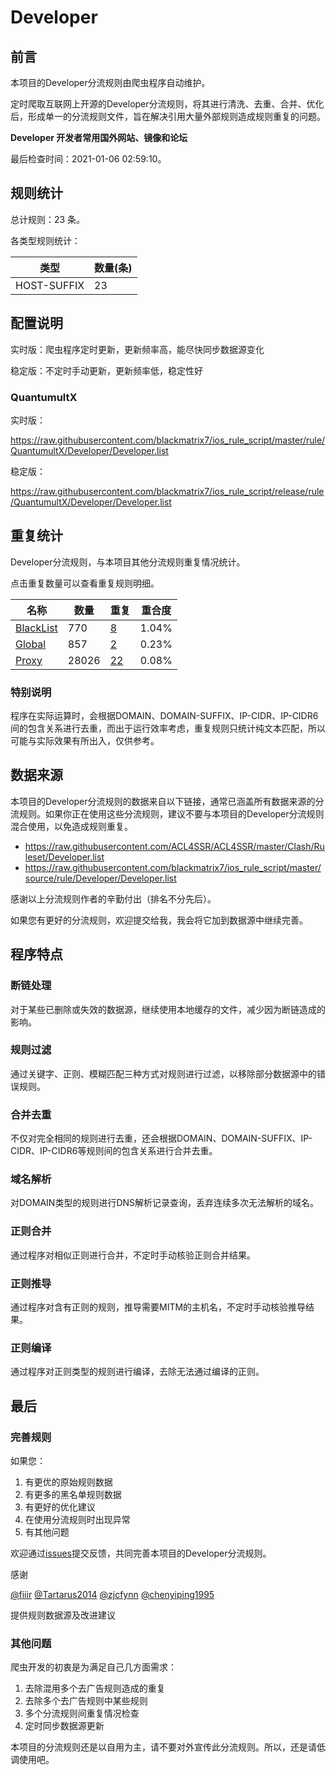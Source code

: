 # Developer

## 前言

本项目的Developer分流规则由爬虫程序自动维护。

定时爬取互联网上开源的Developer分流规则，将其进行清洗、去重、合并、优化后，形成单一的分流规则文件，旨在解决引用大量外部规则造成规则重复的问题。

**Developer 开发者常用国外网站、镜像和论坛**


最后检查时间：2021-01-06 02:59:10。

## 规则统计

总计规则：23 条。

各类型规则统计：

| 类型 | 数量(条) |
| ---- | ---- |
| HOST-SUFFIX | 23 |
## 配置说明

实时版：爬虫程序定时更新，更新频率高，能尽快同步数据源变化

稳定版：不定时手动更新，更新频率低，稳定性好

### QuantumultX 
实时版：

https://raw.githubusercontent.com/blackmatrix7/ios_rule_script/master/rule/QuantumultX/Developer/Developer.list

稳定版：

https://raw.githubusercontent.com/blackmatrix7/ios_rule_script/release/rule/QuantumultX/Developer/Developer.list

## 重复统计

Developer分流规则，与本项目其他分流规则重复情况统计。

点击重复数量可以查看重复规则明细。

| 名称 | 数量 | 重复 | 重合度 |
| ---- | ---- | ---- | ------ |
|  [BlackList](https://github.com/blackmatrix7/ios_rule_script/tree/master/rule/QuantumultX/BlackList)    | 770   | [8](https://raw.githubusercontent.com/blackmatrix7/ios_rule_script/master/rule/QuantumultX/Developer/Developer_Repeat.list)   |   1.04% |
|  [Global](https://github.com/blackmatrix7/ios_rule_script/tree/master/rule/QuantumultX/Global)    | 857   | [2](https://raw.githubusercontent.com/blackmatrix7/ios_rule_script/master/rule/QuantumultX/Developer/Developer_Repeat.list)   |   0.23% |
|  [Proxy](https://github.com/blackmatrix7/ios_rule_script/tree/master/rule/QuantumultX/Proxy)    | 28026   | [22](https://raw.githubusercontent.com/blackmatrix7/ios_rule_script/master/rule/QuantumultX/Developer/Developer_Repeat.list)   |   0.08% |
### 特别说明
程序在实际运算时，会根据DOMAIN、DOMAIN-SUFFIX、IP-CIDR、IP-CIDR6间的包含关系进行去重，而出于运行效率考虑，重复规则只统计纯文本匹配，所以可能与实际效果有所出入，仅供参考。

## 数据来源

本项目的Developer分流规则的数据来自以下链接，通常已涵盖所有数据来源的分流规则。如果你正在使用这些分流规则，建议不要与本项目的Developer分流规则混合使用，以免造成规则重复。

- https://raw.githubusercontent.com/ACL4SSR/ACL4SSR/master/Clash/Ruleset/Developer.list
- https://raw.githubusercontent.com/blackmatrix7/ios_rule_script/master/source/rule/Developer/Developer.list


感谢以上分流规则作者的辛勤付出（排名不分先后）。

如果您有更好的分流规则，欢迎提交给我，我会将它加到数据源中继续完善。

## 程序特点

### 断链处理

对于某些已删除或失效的数据源，继续使用本地缓存的文件，减少因为断链造成的影响。

### 规则过滤

通过关键字、正则、模糊匹配三种方式对规则进行过滤，以移除部分数据源中的错误规则。

### 合并去重

不仅对完全相同的规则进行去重，还会根据DOMAIN、DOMAIN-SUFFIX、IP-CIDR、IP-CIDR6等规则间的包含关系进行合并去重。

### 域名解析

对DOMAIN类型的规则进行DNS解析记录查询，丢弃连续多次无法解析的域名。

### 正则合并

通过程序对相似正则进行合并，不定时手动核验正则合并结果。

### 正则推导

通过程序对含有正则的规则，推导需要MITM的主机名，不定时手动核验推导结果。

### 正则编译

通过程序对正则类型的规则进行编译，去除无法通过编译的正则。

## 最后

### 完善规则

如果您：

1. 有更优的原始规则数据
2. 有更多的黑名单规则数据
3. 有更好的优化建议
4. 在使用分流规则时出现异常
5. 有其他问题

欢迎通过[issues](https://github.com/blackmatrix7/ios_rule_script/issues/new)提交反馈，共同完善本项目的Developer分流规则。

感谢

[@fiiir](https://github.com/fiiir) [@Tartarus2014](https://github.com/Tartarus2014) [@zjcfynn](https://github.com/zjcfynn) [@chenyiping1995](https://github.com/chenyiping1995) 

提供规则数据源及改进建议

### 其他问题

爬虫开发的初衷是为满足自己几方面需求：

1. 去除混用多个去广告规则造成的重复
2. 去除多个去广告规则中某些规则
3. 多个分流规则间重复情况检查
4. 定时同步数据源更新

本项目的分流规则还是以自用为主，请不要对外宣传此分流规则。所以，还是请低调使用吧。